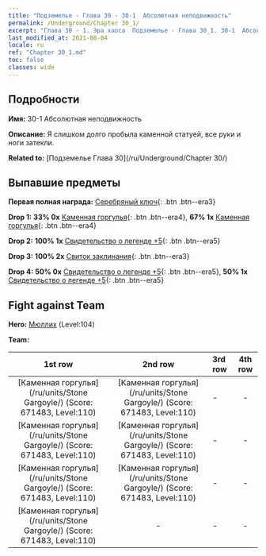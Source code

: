 ```yaml
---
title: "Подземелье - Глава 30 - 30-1  Абсолютная неподвижность"
permalink: /Underground/Chapter 30_1/
excerpt: "Глава 30 - 1. Эра хаоса  Подземелье - Глава 30_1. 30-1  Абсолютная неподвижность"
last_modified_at: 2021-08-04
locale: ru
ref: "Chapter 30_1.md"
toc: false
classes: wide
---
```


## Подробности

 **Имя:** 30-1  Абсолютная неподвижность

 **Описание:**       Я слишком долго пробыла каменной статуей, все руки и ноги затекли.

 **Related to:** [Подземелье Глава 30](/ru/Underground/Chapter 30/)

## Выпавшие предметы

 **Первая полная награда:** [Серебряный ключ](/ItemsRU/con_693/){: .btn .btn--era3}

 **Drop 1:** **33% 0x** [Каменная горгулья](/ItemsRU/unt_236/){: .btn .btn--era4}, **67% 1x** [Каменная горгулья](/ItemsRU/unt_236/){: .btn .btn--era4}

 **Drop 2:** **100% 1x** [Свидетельство о легенде +5](/ItemsRU/mat_102/){: .btn .btn--era5}

 **Drop 3:** **100% 2x** [Свиток заклинания](/ItemsRU/con_694/){: .btn .btn--era3}

 **Drop 4:** **50% 0x** [Свидетельство о легенде +5](/ItemsRU/mat_102/){: .btn .btn--era5}, **50% 1x** [Свидетельство о легенде +5](/ItemsRU/mat_102/){: .btn .btn--era5}


## Fight against Team
 **Hero:** [Мюллих](/ru/heroes/Mullich/) (Level:104)

 **Team:**


  | 1st row | 2nd row | 3rd row | 4th row |
  |:----:|:----:|:----|:----:|
  | [Каменная горгулья](/ru/units/Stone Gargoyle/) (Score: 671483, Level:110)  | [Каменная горгулья](/ru/units/Stone Gargoyle/) (Score: 671483, Level:110)  | - | - |
  | [Каменная горгулья](/ru/units/Stone Gargoyle/) (Score: 671483, Level:110)  | [Каменная горгулья](/ru/units/Stone Gargoyle/) (Score: 671483, Level:110)  | - | - |
  | [Каменная горгулья](/ru/units/Stone Gargoyle/) (Score: 671483, Level:110)  | [Каменная горгулья](/ru/units/Stone Gargoyle/) (Score: 671483, Level:110)  | - | - |
  | [Каменная горгулья](/ru/units/Stone Gargoyle/) (Score: 671483, Level:110)  | - | - | - |


